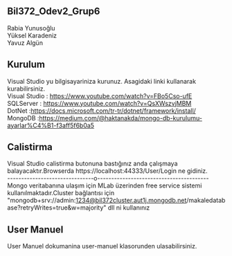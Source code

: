 ## Bil372_Odev2_Grup6
Rabia Yunusoğlu <br />
Yüksel Karadeniz <br />
Yavuz Algün <br />

## Kurulum

Visual Studio yu bilgisayariniza kurunuz. Asagidaki linki kullanarak kurabilirsiniz.<br />
Visual Studio : https://www.youtube.com/watch?v=FBo5Cso-ufE <br />
SQLServer     : https://www.youtube.com/watch?v=QsXWszvjMBM <br />
DotNet        :https://docs.microsoft.com/tr-tr/dotnet/framework/install/ <br />
MongoDB       :https://medium.com/@haktanakda/mongo-db-kurulumu-ayarlar%C4%B1-f3aff5f6b0a5 <br />
## Calistirma

Visual Studio calistirma butonuna bastığınız anda çalışmaya balayacaktır.Browserda https://localhost:44333/User/Login ne gidiniz.<br />
-------------------------------o----------------------------------------<br />
Mongo veritabanına ulaşım için MLab üzerinden free service sistemi kullanılmaktadır.Cluster bağlantısı için "mongodb+srv://admin:1234@bil372cluster.aut1j.mongodb.net/makaledatabase?retryWrites=true&w=majority" dll ni kullanınız<br />

## User Manuel

User Manuel dokumanina user-manuel klasorunden ulasabilirsiniz.
